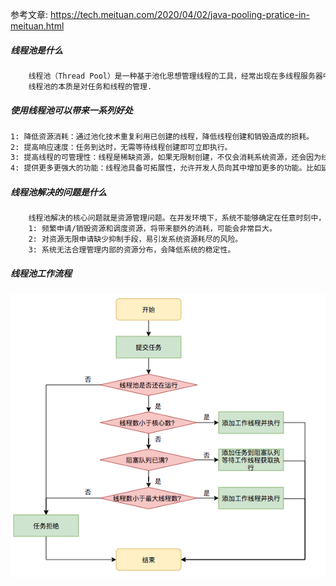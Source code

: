 参考文章: <https://tech.meituan.com/2020/04/02/java-pooling-pratice-in-meituan.html> 

##### 线程池是什么

```tex
	线程池（Thread Pool）是一种基于池化思想管理线程的工具，经常出现在多线程服务器中，如MySQL。而本文描述线程池是JDK中提供的ThreadPoolExecutor类。
	线程池的本质是对任务和线程的管理.
```

##### 使用线程池可以带来一系列好处

```tex
1: 降低资源消耗：通过池化技术重复利用已创建的线程，降低线程创建和销毁造成的损耗。
2: 提高响应速度：任务到达时，无需等待线程创建即可立即执行。
3: 提高线程的可管理性：线程是稀缺资源，如果无限制创建，不仅会消耗系统资源，还会因为线程的不合理分布导致资源调度失衡，降低系统的稳定性。使用线程池可以进行统一的分配、调优和监控。
4: 提供更多更强大的功能：线程池具备可拓展性，允许开发人员向其中增加更多的功能。比如延时定时线程池ScheduledThreadPoolExecutor，就允许任务延期执行或定期执行。
```

##### 线程池解决的问题是什么

```tex
	线程池解决的核心问题就是资源管理问题。在并发环境下，系统不能够确定在任意时刻中，有多少任务需要执行，有多少资源需要投入。这种不确定性将带来以下若干问题：
	1: 频繁申请/销毁资源和调度资源，将带来额外的消耗，可能会非常巨大。
	2: 对资源无限申请缺少抑制手段，易引发系统资源耗尽的风险。
	3: 系统无法合理管理内部的资源分布，会降低系统的稳定性。	
```

##### 线程池工作流程

![](../picture/31bad766983e212431077ca8da92762050214.png)



